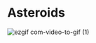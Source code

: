 # Asteroids
![ezgif com-video-to-gif (1)](https://github.com/adriacb99/Asteroids/assets/102024560/21044f97-5c45-4107-9ece-596d6fa497fe)
